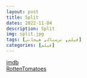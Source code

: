 ```yaml
---
layout: post
title: Split
dates: 2022-11-04
description: Split
img: split.jpg
tags: [فیلم, ترسناک, هیجانی]
categories: [فیلم]
---
```


[imdb](https://www.imdb.com/title/tt4972582/)  
[RottenTomatoes](https://www.rottentomatoes.com/m/split_2017)
